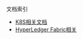 文档索引

* [K8S相关文档](https://k8s.doc.x2x4.me "Kubernetes相关")
* [HyperLedger Fabric相关](https://fabric.doc.x2x4.me "HyperLedger Fabric相关")



